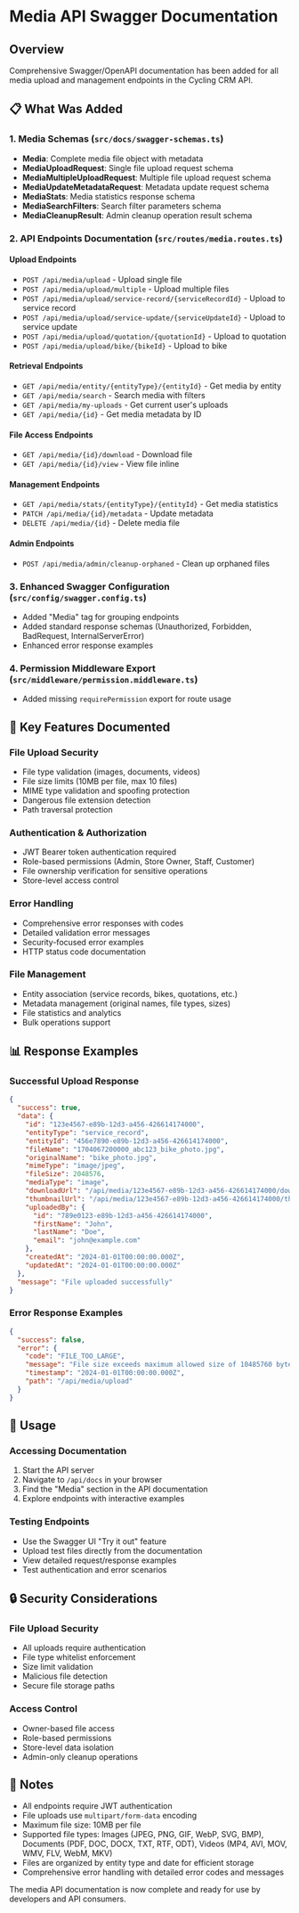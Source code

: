 # Media API Swagger Documentation

## Overview
Comprehensive Swagger/OpenAPI documentation has been added for all media upload and management endpoints in the Cycling CRM API.

## 📋 What Was Added

### 1. Media Schemas (`src/docs/swagger-schemas.ts`)
- **Media**: Complete media file object with metadata
- **MediaUploadRequest**: Single file upload request schema
- **MediaMultipleUploadRequest**: Multiple file upload request schema
- **MediaUpdateMetadataRequest**: Metadata update request schema
- **MediaStats**: Media statistics response schema
- **MediaSearchFilters**: Search filter parameters schema
- **MediaCleanupResult**: Admin cleanup operation result schema

### 2. API Endpoints Documentation (`src/routes/media.routes.ts`)

#### Upload Endpoints
- `POST /api/media/upload` - Upload single file
- `POST /api/media/upload/multiple` - Upload multiple files
- `POST /api/media/upload/service-record/{serviceRecordId}` - Upload to service record
- `POST /api/media/upload/service-update/{serviceUpdateId}` - Upload to service update
- `POST /api/media/upload/quotation/{quotationId}` - Upload to quotation
- `POST /api/media/upload/bike/{bikeId}` - Upload to bike

#### Retrieval Endpoints
- `GET /api/media/entity/{entityType}/{entityId}` - Get media by entity
- `GET /api/media/search` - Search media with filters
- `GET /api/media/my-uploads` - Get current user's uploads
- `GET /api/media/{id}` - Get media metadata by ID

#### File Access Endpoints
- `GET /api/media/{id}/download` - Download file
- `GET /api/media/{id}/view` - View file inline

#### Management Endpoints
- `GET /api/media/stats/{entityType}/{entityId}` - Get media statistics
- `PATCH /api/media/{id}/metadata` - Update metadata
- `DELETE /api/media/{id}` - Delete media file

#### Admin Endpoints
- `POST /api/media/admin/cleanup-orphaned` - Clean up orphaned files

### 3. Enhanced Swagger Configuration (`src/config/swagger.config.ts`)
- Added "Media" tag for grouping endpoints
- Added standard response schemas (Unauthorized, Forbidden, BadRequest, InternalServerError)
- Enhanced error response examples

### 4. Permission Middleware Export (`src/middleware/permission.middleware.ts`)
- Added missing `requirePermission` export for route usage

## 🔧 Key Features Documented

### File Upload Security
- File type validation (images, documents, videos)
- File size limits (10MB per file, max 10 files)
- MIME type validation and spoofing protection
- Dangerous file extension detection
- Path traversal protection

### Authentication & Authorization
- JWT Bearer token authentication required
- Role-based permissions (Admin, Store Owner, Staff, Customer)
- File ownership verification for sensitive operations
- Store-level access control

### Error Handling
- Comprehensive error responses with codes
- Detailed validation error messages
- Security-focused error examples
- HTTP status code documentation

### File Management
- Entity association (service records, bikes, quotations, etc.)
- Metadata management (original names, file types, sizes)
- File statistics and analytics
- Bulk operations support

## 📊 Response Examples

### Successful Upload Response
```json
{
  "success": true,
  "data": {
    "id": "123e4567-e89b-12d3-a456-426614174000",
    "entityType": "service_record",
    "entityId": "456e7890-e89b-12d3-a456-426614174000",
    "fileName": "1704067200000_abc123_bike_photo.jpg",
    "originalName": "bike_photo.jpg",
    "mimeType": "image/jpeg",
    "fileSize": 2048576,
    "mediaType": "image",
    "downloadUrl": "/api/media/123e4567-e89b-12d3-a456-426614174000/download",
    "thumbnailUrl": "/api/media/123e4567-e89b-12d3-a456-426614174000/thumbnail",
    "uploadedBy": {
      "id": "789e0123-e89b-12d3-a456-426614174000",
      "firstName": "John",
      "lastName": "Doe",
      "email": "john@example.com"
    },
    "createdAt": "2024-01-01T00:00:00.000Z",
    "updatedAt": "2024-01-01T00:00:00.000Z"
  },
  "message": "File uploaded successfully"
}
```

### Error Response Examples
```json
{
  "success": false,
  "error": {
    "code": "FILE_TOO_LARGE",
    "message": "File size exceeds maximum allowed size of 10485760 bytes",
    "timestamp": "2024-01-01T00:00:00.000Z",
    "path": "/api/media/upload"
  }
}
```

## 🚀 Usage

### Accessing Documentation
1. Start the API server
2. Navigate to `/api/docs` in your browser
3. Find the "Media" section in the API documentation
4. Explore endpoints with interactive examples

### Testing Endpoints
- Use the Swagger UI "Try it out" feature
- Upload test files directly from the documentation
- View detailed request/response examples
- Test authentication and error scenarios

## 🔒 Security Considerations

### File Upload Security
- All uploads require authentication
- File type whitelist enforcement
- Size limit validation
- Malicious file detection
- Secure file storage paths

### Access Control
- Owner-based file access
- Role-based permissions
- Store-level data isolation
- Admin-only cleanup operations

## 📝 Notes

- All endpoints require JWT authentication
- File uploads use `multipart/form-data` encoding
- Maximum file size: 10MB per file
- Supported file types: Images (JPEG, PNG, GIF, WebP, SVG, BMP), Documents (PDF, DOC, DOCX, TXT, RTF, ODT), Videos (MP4, AVI, MOV, WMV, FLV, WebM, MKV)
- Files are organized by entity type and date for efficient storage
- Comprehensive error handling with detailed error codes and messages

The media API documentation is now complete and ready for use by developers and API consumers.